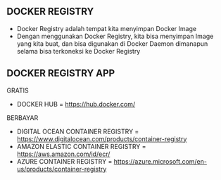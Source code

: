 ## DOCKER REGISTRY

- Docker Registry adalah tempat kita menyimpan Docker Image
- Dengan menggunakan Docker Registry, kita bisa menyimpan Image yang kita buat, dan bisa digunakan di Docker Daemon dimanapun selama bisa terkoneksi ke Docker Registry

## DOCKER REGISTRY APP

GRATIS
- DOCKER HUB = https://hub.docker.com/

BERBAYAR
- DIGITAL OCEAN CONTAINER REGISTRY = https://www.digitalocean.com/products/container-registry
- AMAZON ELASTIC CONTAINER REGISTRY = https://aws.amazon.com/id/ecr/
- AZURE CONTAINER REGISTRY = https://azure.microsoft.com/en-us/products/container-registry
